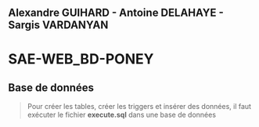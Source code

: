 ## Alexandre GUIHARD - Antoine DELAHAYE - Sargis VARDANYAN
# SAE-WEB_BD-PONEY
## Base de données
> Pour créer les tables, créer les triggers et insérer des données, il faut exécuter le fichier **execute.sql** dans une base de données
